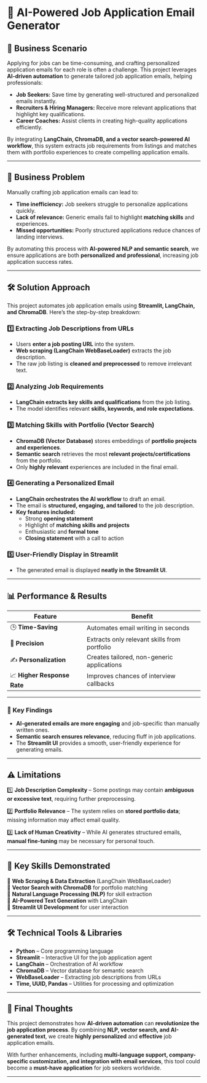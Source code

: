 # 📧 AI-Powered Job Application Email Generator

## 🚀 Business Scenario

Applying for jobs can be time-consuming, and crafting personalized application emails for each role is often a challenge. This project leverages **AI-driven automation** to generate tailored job application emails, helping professionals:

- **Job Seekers:** Save time by generating well-structured and personalized emails instantly.
- **Recruiters & Hiring Managers:** Receive more relevant applications that highlight key qualifications.
- **Career Coaches:** Assist clients in creating high-quality applications efficiently.

By integrating **LangChain, ChromaDB, and a vector search-powered AI workflow**, this system extracts job requirements from listings and matches them with portfolio experiences to create compelling application emails.

---

## 🧠 Business Problem

Manually crafting job application emails can lead to:

- **Time inefficiency:** Job seekers struggle to personalize applications quickly.
- **Lack of relevance:** Generic emails fail to highlight **matching skills** and experiences.
- **Missed opportunities:** Poorly structured applications reduce chances of landing interviews.

By automating this process with **AI-powered NLP and semantic search**, we ensure applications are both **personalized and professional**, increasing job application success rates.

---

## 🛠️ Solution Approach

This project automates job application emails using **Streamlit, LangChain, and ChromaDB**. Here’s the step-by-step breakdown:

### 1️⃣ **Extracting Job Descriptions from URLs**

- Users **enter a job posting URL** into the system.
- **Web scraping (LangChain WebBaseLoader)** extracts the job description.
- The raw job listing is **cleaned and preprocessed** to remove irrelevant text.

### 2️⃣ **Analyzing Job Requirements**

- **LangChain extracts key skills and qualifications** from the job listing.
- The model identifies relevant **skills, keywords, and role expectations**.

### 3️⃣ **Matching Skills with Portfolio (Vector Search)**

- **ChromaDB (Vector Database)** stores embeddings of **portfolio projects and experiences**.
- **Semantic search** retrieves the most **relevant projects/certifications** from the portfolio.
- Only **highly relevant** experiences are included in the final email.

### 4️⃣ **Generating a Personalized Email**

- **LangChain orchestrates the AI workflow** to draft an email.
- The email is **structured, engaging, and tailored** to the job description.
- **Key features included:**
  - Strong **opening statement**
  - Highlight of **matching skills and projects**
  - Enthusiastic and **formal tone**
  - **Closing statement** with a call to action

### 5️⃣ **User-Friendly Display in Streamlit**

- The generated email is displayed **neatly in the Streamlit UI**.

---

## 📊 Performance & Results

| Feature                     | Benefit                                      |
| --------------------------- | -------------------------------------------- |
| 🕒 **Time-Saving**          | Automates email writing in seconds           |
| 🎯 **Precision**            | Extracts only relevant skills from portfolio |
| ✍️ **Personalization**      | Creates tailored, non-generic applications   |
| 📈 **Higher Response Rate** | Improves chances of interview callbacks      |

---

### 🔖 Key Findings

- **AI-generated emails are more engaging** and job-specific than manually written ones.
- **Semantic search ensures relevance**, reducing fluff in job applications.
- The **Streamlit UI** provides a smooth, user-friendly experience for generating emails.

---

## ⚠️ Limitations

1️⃣ **Job Description Complexity** – Some postings may contain **ambiguous or excessive text**, requiring further preprocessing.

2️⃣ **Portfolio Relevance** – The system relies on **stored portfolio data**; missing information may affect email quality.

3️⃣ **Lack of Human Creativity** – While AI generates structured emails, **manual fine-tuning** may be necessary for personal touch.

---

## 🔄 Key Skills Demonstrated

🔹 **Web Scraping & Data Extraction** (LangChain WebBaseLoader)  
🔹 **Vector Search with ChromaDB** for portfolio matching  
🔹 **Natural Language Processing (NLP)** for skill extraction  
🔹 **AI-Powered Text Generation** with LangChain  
🔹 **Streamlit UI Development** for user interaction

---

## 🛠️ Technical Tools & Libraries

- **Python** – Core programming language
- **Streamlit** – Interactive UI for the job application agent
- **LangChain** – Orchestration of AI workflow
- **ChromaDB** – Vector database for semantic search
- **WebBaseLoader** – Extracting job descriptions from URLs
- **Time, UUID, Pandas** – Utilities for processing and optimization

---

## 🚀 Final Thoughts

This project demonstrates how **AI-driven automation** can **revolutionize the job application process**. By combining **NLP, vector search, and AI-generated text**, we create **highly personalized** and **effective** job application emails.

With further enhancements, including **multi-language support, company-specific customization, and integration with email services**, this tool could become a **must-have application** for job seekers worldwide.

---

